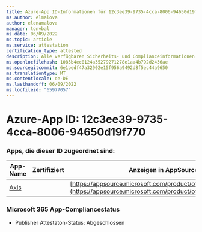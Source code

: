 ```yaml
---
title: Azure-App ID-Informationen für 12c3ee39-9735-4cca-8006-94650d19f770
ms.author: elmalova
author: elenamalova
manager: tonybal
ms.date: 06/09/2022
ms.topic: article
ms.service: attestation
certification_type: attested
description: Alle verfügbaren Sicherheits- und Complianceinformationen für 12c3ee39-9735-4cca-8006-94650d19f770.
ms.openlocfilehash: 1085b4ec0124a35279271278e1aa4b792d2436ae
ms.sourcegitcommit: 6e1bedf47a32902e15f956a9492d8f5ec44a9650
ms.translationtype: MT
ms.contentlocale: de-DE
ms.lasthandoff: 06/09/2022
ms.locfileid: "65977057"
---
```

# <a name="azure-app-id-12c3ee39-9735-4cca-8006-94650d19f770"></a>Azure-App ID: 12c3ee39-9735-4cca-8006-94650d19f770


### <a name="apps-associated-with-this-id"></a>Apps, die dieser ID zugeordnet sind:
| **App-Name** | **Zertifiziert** | **Anzeigen in AppSource** |
|--------------|---------------|-----------------------|
| [Axis](../forward/WA200003932.md) |  | [https://appsource.microsoft.com/product/office/WA200003932](https://appsource.microsoft.com/product/office/WA200003932) |

### <a name="microsoft-365-app-compliance-status"></a>Microsoft 365 App-Compliancestatus
- Publisher Attestaton-Status: Abgeschlossen
